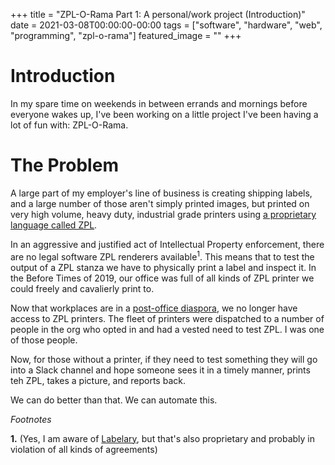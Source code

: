 +++
title =  "ZPL-O-Rama Part 1: A personal/work project (Introduction)"
date = 2021-03-08T00:00:00-00:00
tags = ["software", "hardware", "web", "programming", "zpl-o-rama"]
featured_image = ""
+++

# Introduction

In my spare time on weekends in between errands and mornings before everyone wakes up, I've been working on a little project I've been having a lot of fun with: ZPL-O-Rama.

# The Problem

A large part of my employer's line of business is creating shipping labels, and a large number of those aren't simply printed images, but printed on very high volume, heavy duty, industrial grade printers using [a proprietary language called ZPL](https://www.zebra.com/content/dam/zebra/manuals/printers/common/programming/zpl-zbi2-pm-en.pdf).

In an aggressive and justified act of Intellectual Property enforcement, there are no legal software ZPL renderers available<sup>1</sup>. This means that to test the output of a ZPL stanza we have to physically print a label and inspect it. In the Before Times of 2019, our office was full of all kinds of ZPL printer we could freely and cavalierly print to.

Now that workplaces are in a [post-office diaspora](/weblog/thepost-office-world), we no longer have access to ZPL printers. The fleet of printers were  dispatched to a number of people in the org who opted in and had a vested need to test ZPL. I was one of those people.

Now, for those without a printer, if they need to test something they will go into a Slack channel and hope someone sees it in a timely manner, prints teh ZPL, takes a picture, and reports back.

We can do better than that. We can automate this.

_Footnotes_

**1.** (Yes, I am aware of [Labelary](http://labelary.com/viewer.html), but that's also proprietary and probably in violation of all kinds of agreements)
